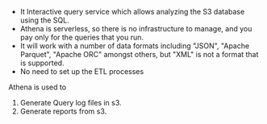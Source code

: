 * It Interactive query service which allows analyzing the S3 database using the SQL.
* Athena is serverless, so there is no infrastructure to manage, and you pay only for the queries that you run.
* It will work with a number of data formats including "JSON", "Apache Parquet", "Apache ORC" amongst others, but "XML" is not a format that is supported.
* No need to set up the ETL processes

Athena is used to

1. Generate Query log files in s3.
1. Generate reports from s3.